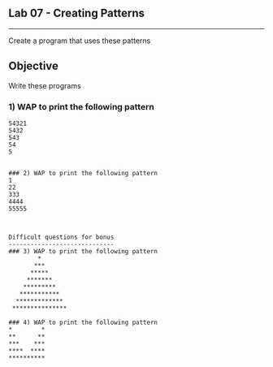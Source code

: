 ## Lab 07 - Creating Patterns
___

Create a program that uses these patterns

## Objective

Write these programs


### 1) WAP to print the following pattern
```
54321
5432
543
54
5


### 2) WAP to print the following pattern
1
22
333
4444
55555



Difficult questions for bonus
-----------------------------
### 3) WAP to print the following pattern
        *
       ***
      *****
     *******
    *********
   ***********
  *************
 ***************

### 4) WAP to print the following pattern
*        *
**      **
***    ***
****  ****
********** 
```
